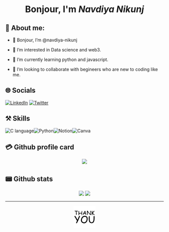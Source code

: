 <h1 align="center"> Bonjour,  I'm <i>Navdiya Nikunj</i></h1>
<h2 align = "left"> 🎉 About me: </h2>


- 👋 Bonjour, I’m @navdiya-nikunj

- 👀 I’m interested in Data science and web3.


- 🌱 I’m currently learning python and javascript.


- 💞️ I’m looking to collaborate with begineers who are new to coding like me.


## 🌐 Socials

[![LinkedIn](https://img.shields.io/badge/LinkedIn-0077B5?style=for-the-badge&logo=linkedin&logoColor=white)](https://www.linkedin.com/in/nikunj-navdiya-024543235) 
[![Twitter](https://img.shields.io/badge/Twitter-0077B5?style=for-the-badge&logo=twitter&logoColor=white)](https://twitter.com/navdiya_nikunj)

## ⚒️ Skills
![C language](https://img.shields.io/badge/-C%20language-yellowgreen)![Python](https://img.shields.io/badge/-Python-orange)![Notion](https://img.shields.io/badge/-Notion-black)![Canva](https://img.shields.io/badge/-Canva-blue)

## 💳 Github profile card
<p align="center">
  <img src="https://github-profile-summary-cards.vercel.app/api/cards/profile-details?username=navdiya-nikunj&theme=vue"/>
</p>

## 📟 Github stats
<p align="center">
	<img width="48%" src="https://github-readme-stats.vercel.app/api?username=navdiya-nikunj&show_icons=true&theme=vue" />
	<img width="48%" src="https://github-readme-streak-stats.herokuapp.com/?user=navdiya-nikunj&theme=vue" />
</p>
<hr>
<p align = "center">
  <img src = "https://github.com/navdiya-nikunj/navdiya-nikunj/blob/main/giphy.gif", width="70", lenght="70" >
  </p>

<!---
navdiya-nikunj/navdiya-nikunj is a ✨ special ✨ repository because its `README.md` (this file) appears on your GitHub profile.
You can click the Preview link to take a look at your changes.
--->
